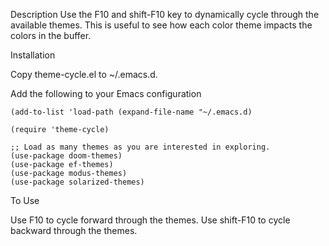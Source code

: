 Description
Use the F10 and shift-F10 key to dynamically cycle through the available themes. This is useful to see how each color theme impacts the colors in the buffer.

Installation

Copy theme-cycle.el to ~/.emacs.d.

Add the following to your Emacs configuration

```elisp
(add-to-list 'load-path (expand-file-name "~/.emacs.d)

(require 'theme-cycle)

;; Load as many themes as you are interested in exploring.
(use-package doom-themes)
(use-package ef-themes)
(use-package modus-themes)
(use-package solarized-themes)
```

To Use

Use F10 to cycle forward through the themes. Use shift-F10 to cycle backward through the themes.
